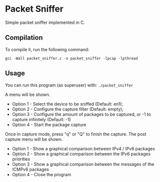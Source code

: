 # Packet Sniffer

Simple packet sniffer implemented in C.

## Compilation

To compile it, run the following command:

`gcc -Wall packet_sniffer.c -o packet_sniffer -lpcap -lpthread`

## Usage

You can run this program (as superuser) with:
`./packet_sniffer`

A menu will be shown.

- Option 1 - Select the device to be sniffed (Default: en1);
- Option 2 - Configure the capture filter (Default: empty);
- Option 3 - Configure the amount of packages to be captured, or -1 to capture infinitely (Default: -1)
- Option 4 - Start the package capture

Once in capture mode, press "q" or "Q" to finish the capture. The post capture menu will be shown.

- Option 1 - Show a graphical comparison between IPv4 / IPv6 packages
- Option 2 - Show a graphical comparison between the IPv6 packages priorities
- Option 3 - Show a graphical comparison between the messages of the ICMPv6 packages
- Option 4 - Close the program
